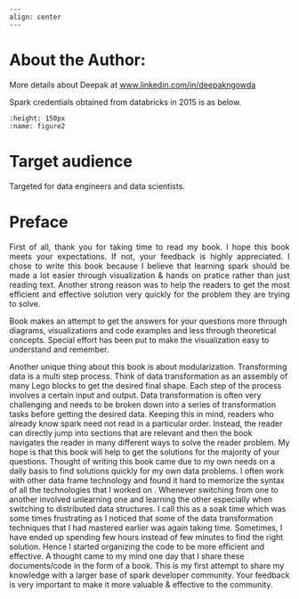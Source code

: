 


```{figure} images/bookcover.png
---
align: center
---
```

# About the Author:  
More details about Deepak at  www.linkedin.com/in/deepakngowda   

Spark credentials obtained from databricks in 2015 is as below. 

```{figure} images/0075_Deepak_NagarajeGowda.png
:height: 150px
:name: figure2
```

# Target audience
Targeted for data engineers and data scientists.


# Preface
<p style='text-align: justify;'>First of all, thank you for taking time to read my book. I hope this book meets your expectations. If not, your feedback is highly appreciated.
I chose to write this book because I believe that learning spark should be made a lot easier through visualization & hands on pratice rather than just reading text. Another strong reason was to help the readers to get the most efficient and effective solution very quickly for the problem they are trying to solve.
    
Book makes an attempt to get the answers for your questions more through diagrams, visualizations and code examples and less through theoretical concepts. Special effort has been put to make the visualization easy to understand and remember. 
    
Another unique thing about this book is about modularization. Transforming data is a multi step process. Think of data transformation as an assembly of many Lego blocks to get the desired final shape. Each step of the process involves a certain input and output. Data transformation is often very challenging and needs to be broken down into a series of transformation tasks before getting the desired data. Keeping this in mind, readers who already know spark need not read in a particular order. Instead, the reader can directly jump into sections that are relevant and then the book navigates the reader in many different ways to solve the reader problem. My hope is that this book will help to get the solutions for the majority of your questions.
Thought of writing this book came due to my own needs on a daily basis to find solutions quickly for my own data problems. I often work with other data frame technology and found it hard to memorize the syntax of all the technologies that I worked on . Whenever switching from one to another involved unlearning one and learning the other especially when switching to distributed data structures.  I call this as a soak time which was some times frustrating as I noticed that some of the data transformation techniques that I had mastered earlier was again taking time.  Sometimes, I have ended up spending few hours instead of few minutes to find the right solution.  Hence I started organizing the code to be more efficient and effective. A thought came to my mind one day that I share these documents/code in the form of a book.
This is my first attempt to share my knowledge with a larger base of spark developer community. Your feedback is very important to make it more valuable & effective to the community.</p> 



